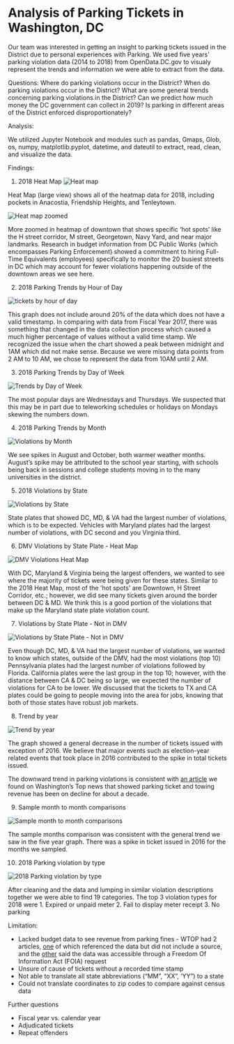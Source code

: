 # Analysis of Parking Tickets in Washington, DC

Our team was interested in getting an insight to parking tickets issued in the District due to personal experiences with Parking. We used  five years' parking violation data (2014 to 2018) from OpenData.DC.gov to visualy represent the trends and information we were able to extract from the data. 

Questions:
Where do parking violations occur in the District?
When do parking violations occur in the District?
What are some general trends concerning parking violations in the District?
Can we predict how much money the DC government can collect in 2019?
Is parking in different areas of the District enforced disproportionately?

Analysis: 

We utilized Jupyter Notebook and modules such as pandas, Gmaps, Glob, os, numpy, matplotlib.pyplot, datetime, and dateutil to extract, read, clean, and visualize the data.

Findings: 

1. 2018 Heat Map 
![Heat map](https://github.com/MimiB2010/TeamMiriamProject1/blob/master/Output/2018_Heat_Map_Zoomed_Out.png)

Heat Map (large view) shows all of the heatmap data for 2018, including pockets in Anacostia, Friendship Heights, and Tenleytown.

![Heat map zoomed](https://github.com/MimiB2010/TeamMiriamProject1/blob/master/Output/2018_Heat_Map_Zoomed_In.png)

More zoomed in heatmap of downtown that shows specific ‘hot spots’ like the H street corridor, M street, Georgetown, Navy Yard, and near major landmarks. Research in budget information from DC Public Works (which encompasses Parking Enforcement) showed a commitment to hiring Full-Time Equivalents (employees) specifically to monitor the 20 busiest streets in DC which may account for fewer violations happening outside of the downtown areas we see here.

2. 2018 Parking Trends by Hour of Day

![tickets by hour of day](https://github.com/MimiB2010/TeamMiriamProject1/blob/master/Output/tickets_by_hour_18.png)

This graph does not include around 20% of the data which does not have a valid timestamp. In comparing with data from Fiscal Year 2017, there was something that changed in the data collection process which caused a much higher percentage of values without a valid time stamp. We recognized the issue when the chart showed a peak between midnight and 1AM which did not make sense. Because we were missing data points from 2 AM to 10 AM, we chose to represent the data from 10AM until 2 AM.

3. 2018 Parking Trends by Day of Week

![Trends by Day of Week](https://github.com/MimiB2010/TeamMiriamProject1/blob/master/Output/tickets_by_dayofweek_18.png)

The most popular days are Wednesdays and Thursdays. We suspected that this may be in part due to teleworking schedules or holidays on Mondays skewing the numbers down.

4. 2018 Parking Trends by Month

![Violations by Month](https://github.com/MimiB2010/TeamMiriamProject1/blob/master/Output/tickets_by_month_18.png)

We see spikes in August and October, both warmer weather months. August’s spike may be attributed to the school year starting, with schools being back in sessions and college students moving in to the many universities in the district.

5. 2018 Violations by State

![Violations by State](https://github.com/MimiB2010/TeamMiriamProject1/blob/master/Output/TopDMV.png)

State plates that showed DC, MD, & VA had the largest number of violations, which is to be expected.
Vehicles with Maryland plates had the largest number of violations, with DC second and you Virginia third.

6. DMV Violations by State Plate - Heat Map

![DMV Violations Heat Map](https://github.com/MimiB2010/TeamMiriamProject1/blob/master/Output/dmv_plates_heatmap_18.png)

With DC, Maryland & Virginia being the largest offenders, we wanted to see where the majority of tickets were being given for these states. Similar to the 2018 Heat Map, most of the 'hot spots' are Downtown, H Street Corridor, etc.; however, we did see many tickets given around the border between DC & MD. We think this is a good portion of the violations that make up the Maryland state plate violation count. 

7. Violations by State Plate - Not in DMV

![Violations by State Plate - Not in DMV](https://github.com/MimiB2010/TeamMiriamProject1/blob/master/Output/Top10DMV.png)

Even though DC, MD, & VA had the largest number of violations, we wanted to know which states, outside of the DMV, had the most violations (top 10)
Pennsylvania plates had the largest number of violations followed by Florida.
California plates were the last group in the top 10; however, with the distance between CA & DC being so large, we expected the number of violations for CA to be lower. We discussed that the tickets to TX and CA plates could be going to people moving into the area for jobs, knowing that both of those states have robust job markets.

8. Trend by year

![Trend by year](https://github.com/MimiB2010/TeamMiriamProject1/blob/master/Output/Five%20Year%20trend%20by%20Month.png)

The graph showed a general decrease in the number of tickets issued with exception of 2016. We believe that major events such as election-year related events that took place in 2016 contributed to the spike in total tickets issued. 

The downward trend in parking violations is consistent with [an article](https://wtop.com/dc-transit/2019/02/d-c-parking-ticket-revenue-declining/) we found on Washington’s Top news that showed parking ticket and towing revenue has been on decline for about a decade. 

9. Sample month to month comparisons

![Sample month to month comparisons](https://github.com/MimiB2010/TeamMiriamProject1/blob/master/Output/MOM%20Total%20Tcikets.png)

The sample months comparison was consistent with the general trend we saw in the five year graph. There was a spike in ticket issued in 2016 for the months we sampled.

10. 2018 Parking violation by type

![2018 Parking violation by type](https://github.com/MimiB2010/TeamMiriamProject1/blob/master/Output/2018%20Violation_Type.png)

After cleaning and the data and lumping in similar violation descriptions together we were able to find 19 categories. The top 3 violation types for 2018 were 
      1. Expired or unpaid meter
      2. Fail to display meter receipt 
      3. No parking


Limitation:

- Lacked budget data to see revenue from parking fines - WTOP had 2 articles, [one](https://wtop.com/dc-transit/2019/02/d-c-parking-ticket-revenue-declining/) of which referenced the data but did not include a source,  and the [other](https://wtop.com/dc/2018/09/aaa-fewer-and-fewer-parking-tickets-are-getting-issued-around-dc/) said the data was accessible through a Freedom Of Information Act (FOIA)  request
- Unsure of cause of tickets without a recorded time stamp
- Not able to translate all state abbreviations (“MM”, “XX”, ‘YY”) to a state
- Could not translate coordinates to zip codes to compare against census data

Further questions

- Fiscal year vs. calendar year
- Adjudicated tickets
- Repeat offenders 
